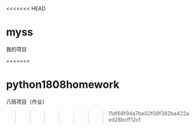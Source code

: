 <<<<<<< HEAD
# myss
我的项目

=======
# python1808homework
八班项目（作业）
>>>>>>> 11df68f94a7be02f08f382ba422aed28bcff12cf
